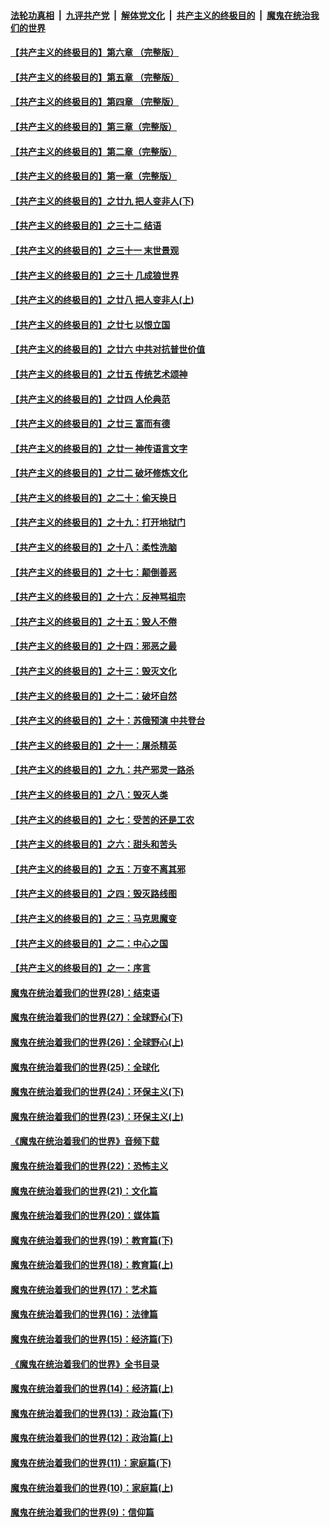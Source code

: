 ####  [法轮功真相](../../../../basic/blob/master/README.md?t=06191402) &nbsp;|&nbsp; [九评共产党](../../../../9ping.md/blob/master/README.md?t=06191402) &nbsp;|&nbsp; [解体党文化](../../../../jtdwh.md/blob/master/README.md?t=06191402)  &nbsp;|&nbsp; [共产主义的终极目的](../../../../gczydzjmd.md/blob/master/README.md?t=06191402) &nbsp;|&nbsp; [魔鬼在统治我们的世界](../../../../mgztzwmdsj.md/blob/master/README.md?t=06191402) 

#### [【共产主义的终极目的】第六章 （完整版）](../pages/nsc422/n11428913.md?t=06191402) 

#### [【共产主义的终极目的】第五章 （完整版）](../pages/nsc422/n11428912.md?t=06191402) 

#### [【共产主义的终极目的】第四章 （完整版）](../pages/nsc422/n11428907.md?t=06191402) 

#### [【共产主义的终极目的】第三章（完整版）](../pages/nsc422/n11428848.md?t=06191402) 

#### [【共产主义的终极目的】第二章（完整版）](../pages/nsc422/n11428831.md?t=06191402) 

#### [【共产主义的终极目的】第一章（完整版）](../pages/nsc422/n11417651.md?t=06191402) 

#### [【共产主义的终极目的】之廿九 把人变非人(下)](../pages/nsc422/n11344140.md?t=06191402) 

#### [【共产主义的终极目的】之三十二 结语](../pages/nsc422/n11360535.md?t=06191402) 

#### [【共产主义的终极目的】之三十一 末世景观](../pages/nsc422/n11351129.md?t=06191402) 

#### [【共产主义的终极目的】之三十 几成狼世界](../pages/nsc422/n11348280.md?t=06191402) 

#### [【共产主义的终极目的】之廿八 把人变非人(上)](../pages/nsc422/n11340492.md?t=06191402) 

#### [【共产主义的终极目的】之廿七 以恨立国](../pages/nsc422/n11336944.md?t=06191402) 

#### [【共产主义的终极目的】之廿六 中共对抗普世价值](../pages/nsc422/n11324785.md?t=06191402) 

#### [【共产主义的终极目的】之廿五 传统艺术颂神](../pages/nsc422/n11296396.md?t=06191402) 

#### [【共产主义的终极目的】之廿四 人伦典范](../pages/nsc422/n11296397.md?t=06191402) 

#### [【共产主义的终极目的】之廿三 富而有德](../pages/nsc422/n11283598.md?t=06191402) 

#### [【共产主义的终极目的】之廿一 神传语言文字](../pages/nsc422/n11263265.md?t=06191402) 

#### [【共产主义的终极目的】之廿二 破坏修炼文化](../pages/nsc422/n11245728.md?t=06191402) 

#### [【共产主义的终极目的】之二十：偷天换日](../pages/nsc422/n11238846.md?t=06191402) 

#### [【共产主义的终极目的】之十九：打开地狱门](../pages/nsc422/n11206376.md?t=06191402) 

#### [【共产主义的终极目的】之十八：柔性洗脑](../pages/nsc422/n11199994.md?t=06191402) 

#### [【共产主义的终极目的】之十七：颠倒善恶](../pages/nsc422/n11179782.md?t=06191402) 

#### [【共产主义的终极目的】之十六：反神骂祖宗](../pages/nsc422/n11166798.md?t=06191402) 

#### [【共产主义的终极目的】之十五：毁人不倦](../pages/nsc422/n11166792.md?t=06191402) 

#### [【共产主义的终极目的】之十四：邪恶之最](../pages/nsc422/n11150249.md?t=06191402) 

#### [【共产主义的终极目的】之十三：毁灭文化](../pages/nsc422/n11135227.md?t=06191402) 

#### [【共产主义的终极目的】之十二：破坏自然](../pages/nsc422/n11135214.md?t=06191402) 

#### [【共产主义的终极目的】之十：苏俄预演 中共登台](../pages/nsc422/n11118424.md?t=06191402) 

#### [【共产主义的终极目的】之十一：屠杀精英](../pages/nsc422/n11118442.md?t=06191402) 

#### [【共产主义的终极目的】之九：共产邪灵一路杀](../pages/nsc422/n11114139.md?t=06191402) 

#### [【共产主义的终极目的】之八：毁灭人类](../pages/nsc422/n11108503.md?t=06191402) 

#### [【共产主义的终极目的】之七：受苦的还是工农](../pages/nsc422/n11101809.md?t=06191402) 

#### [【共产主义的终极目的】之六：甜头和苦头](../pages/nsc422/n11096971.md?t=06191402) 

#### [【共产主义的终极目的】之五：万变不离其邪](../pages/nsc422/n11091285.md?t=06191402) 

#### [【共产主义的终极目的】之四：毁灭路线图](../pages/nsc422/n11086284.md?t=06191402) 

#### [【共产主义的终极目的】之三：马克思魔变](../pages/nsc422/n11061941.md?t=06191402) 

#### [【共产主义的终极目的】之二：中心之国](../pages/nsc422/n11047728.md?t=06191402) 

#### [【共产主义的终极目的】之一：序言](../pages/nsc422/n11086077.md?t=06191402) 

#### [魔鬼在统治着我们的世界(28)：结束语](../pages/nsc422/n10936246.md?t=06191402) 

#### [魔鬼在统治着我们的世界(27)：全球野心(下)](../pages/nsc422/n10928319.md?t=06191402) 

#### [魔鬼在统治着我们的世界(26)：全球野心(上)](../pages/nsc422/n10900318.md?t=06191402) 

#### [魔鬼在统治着我们的世界(25)：全球化](../pages/nsc422/n10788205.md?t=06191402) 

#### [魔鬼在统治着我们的世界(24)：环保主义(下)](../pages/nsc422/n10695307.md?t=06191402) 

#### [魔鬼在统治着我们的世界(23)：环保主义(上)](../pages/nsc422/n10688613.md?t=06191402) 

#### [《魔鬼在统治着我们的世界》音频下载](../pages/nsc422/n10635553.md?t=06191402) 

#### [魔鬼在统治着我们的世界(22)：恐怖主义](../pages/nsc422/n10614727.md?t=06191402) 

#### [魔鬼在统治着我们的世界(21)：文化篇](../pages/nsc422/n10597706.md?t=06191402) 

#### [魔鬼在统治着我们的世界(20)：媒体篇](../pages/nsc422/n10586579.md?t=06191402) 

#### [魔鬼在统治着我们的世界(19)：教育篇(下)](../pages/nsc422/n10564808.md?t=06191402) 

#### [魔鬼在统治着我们的世界(18)：教育篇(上)](../pages/nsc422/n10526970.md?t=06191402) 

#### [魔鬼在统治着我们的世界(17)：艺术篇](../pages/nsc422/n10499093.md?t=06191402) 

#### [魔鬼在统治着我们的世界(16)：法律篇](../pages/nsc422/n10485969.md?t=06191402) 

#### [魔鬼在统治着我们的世界(15)：经济篇(下)](../pages/nsc422/n10469975.md?t=06191402) 

#### [《魔鬼在统治着我们的世界》全书目录](../pages/nsc422/n10464261.md?t=06191402) 

#### [魔鬼在统治着我们的世界(14)：经济篇(上)](../pages/nsc422/n10457370.md?t=06191402) 

#### [魔鬼在统治着我们的世界(13)：政治篇(下)](../pages/nsc422/n10448270.md?t=06191402) 

#### [魔鬼在统治着我们的世界(12)：政治篇(上)](../pages/nsc422/n10444576.md?t=06191402) 

#### [魔鬼在统治着我们的世界(11)：家庭篇(下)](../pages/nsc422/n10440961.md?t=06191402) 

#### [魔鬼在统治着我们的世界(10)：家庭篇(上)](../pages/nsc422/n10435448.md?t=06191402) 

#### [魔鬼在统治着我们的世界(9)：信仰篇](../pages/nsc422/n10432159.md?t=06191402) 

